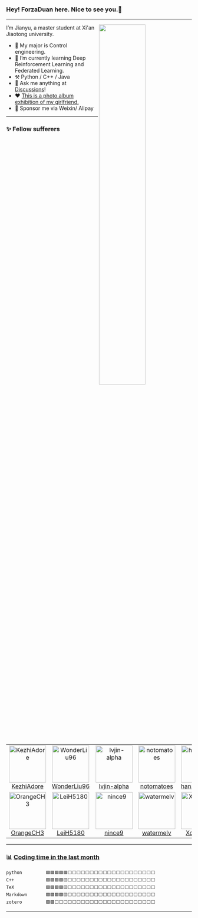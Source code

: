 ### Hey! ForzaDuan here. Nice to see you.👋
---
<!--
**ForzaDuan/ForzaDuan** is a ✨ _special_ ✨ repository because its `README.md` (this file) appears on your GitHub profile.

Here are some ideas to get you started:

- 🔭 I’m currently working on ...
- 🌱 I’m currently learning ...
- 👯 I’m looking to collaborate on ...
- 🤔 I’m looking for help with ...
- 💬 Ask me about ...
- 📫 How to reach me: ...
- 😄 Pronouns: ...
- ⚡ Fun fact: ...
-->
<picture>
    <source media="(prefers-color-scheme: dark)" srcset="https://github-readme-stats.vercel.app/api?username=ForzaDuan&theme=tokyonight&show_icons=true">
    <img align="right" width="50%" src="https://github-readme-stats-ouuan.vercel.app/api?username=ouuan&show_icons=true">
</picture>

<!--START_SECTION:descreiption-->
I’m Jianyu, a master student at Xi'an Jiaotong university.
- 🔭 My major is Control engineering.
- 🌱 I’m currently learning Deep Reinforcement Learning and Federated Learning.
- :hammer_and_pick: Python / C++ / Java
- :thought_balloon: Ask me anything at [Discussions](https://github.com/ForzaDuan/ForzaDuan/discussions/new)!
- :heart: [This is a photo album exhibition of my girlfriend.]()
- 🎉 Sponsor me via Weixin/ Alipay
<!--END_SECTION:descreiption-->

---

### :sparkles: Fellow sufferers

<!--START_SECTION:top-followers-->
<table>
  <tr>
    <td align="center">
      <a href="https://github.com/KezhiAdore">
        <img src="https://avatars.githubusercontent.com/u/37324328?v=4" width="100px;" alt="KezhiAdore"/>
      </a>
      <br />
      <a href="https://github.com/KezhiAdore">KezhiAdore</a>
    </td>
    <td align="center">
      <a href="https://github.com/WonderLiu96">
        <img src="https://avatars.githubusercontent.com/u/17374965?v=4" width="100px;" alt="WonderLiu96"/>
      </a>
      <br />
      <a href="https://github.com/WonderLiu96">WonderLiu96</a>
    </td>
    <td align="center">
      <a href="https://github.com/lvjin-alpha">
        <img src="https://avatars.githubusercontent.com/u/30590441?v=4" width="100px;" alt="lvjin-alpha"/>
      </a>
      <br />
      <a href="https://github.com/lvjin-alpha">lvjin-alpha</a>
    </td>
    <td align="center">
      <a href="https://github.com/notomatoes">
        <img src="https://avatars.githubusercontent.com/u/44357849?v=4" width="100px;" alt="notomatoes"/>
      </a>
      <br />
      <a href="https://github.com/notomatoes">notomatoes</a>
    </td>
    <td align="center">
      <a href="https://github.com/hanshuo123i">
        <img src="https://avatars.githubusercontent.com/u/47047984?v=4" width="100px;" alt="hanshuo123i"/>
      </a>
      <br />
      <a href="https://github.com/hanshuo123i">hanshuo123i</a>
    </td>
    <td align="center">
      <a href="https://github.com/Quchangsheng">
        <img src="https://avatars.githubusercontent.com/u/61783209?v=4" width="100px;" alt="Quchangsheng"/>
      </a>
      <br />
      <a href="https://github.com/Quchangsheng">Quchangsheng</a>
    </td>
    <td align="center">
      <a href="https://github.com/GaoZiHong">
        <img src="https://avatars.githubusercontent.com/u/48216024?v=4" width="100px;" alt="GaoZiHong"/>
      </a>
      <br />
      <a href="https://github.com/GaoZiHong">GaoZiHong</a>
    </td>
  </tr>
  <tr>
    <td align="center">
      <a href="https://github.com/OrangeCH3">
        <img src="https://avatars.githubusercontent.com/u/71698216?v=4" width="100px;" alt="OrangeCH3"/>
      </a>
      <br />
      <a href="https://github.com/OrangeCH3">OrangeCH3</a>
    </td>
    <td align="center">
      <a href="https://github.com/LeiH5180">
        <img src="https://avatars.githubusercontent.com/u/109208671?v=4" width="100px;" alt="LeiH5180"/>
      </a>
      <br />
      <a href="https://github.com/LeiH5180">LeiH5180</a>
    </td>
    <td align="center">
      <a href="https://github.com/nince9">
        <img src="https://avatars.githubusercontent.com/u/84495435?v=4" width="100px;" alt="nince9"/>
      </a>
      <br />
      <a href="https://github.com/nince9">nince9</a>
    </td>
    <td align="center">
      <a href="https://github.com/watermelv">
        <img src="https://avatars.githubusercontent.com/u/64120198?v=4" width="100px;" alt="watermelv"/>
      </a>
      <br />
      <a href="https://github.com/watermelv">watermelv</a>
    </td>
    <td align="center">
      <a href="https://github.com/XqWang3">
        <img src="https://avatars.githubusercontent.com/u/41286770?v=4" width="100px;" alt="XqWang3"/>
      </a>
      <br />
      <a href="https://github.com/XqWang3">XqWang3</a>
    </td>
    <td align="center">
      <a href="https://github.com/Alex-Lord">
        <img src="https://avatars2.githubusercontent.com/u/17158086" width="100px;" alt="Alex-Lord"/>
      </a>
      <br />
      <a href="https://github.com/Alex-Lord">Bingyuan Chen</a>
    </td>
    <td align="center">
      <a href="https://github.com/Jianqy">
        <img src="https://avatars.githubusercontent.com/u/59051895?v=4" width="100px;" alt="Jianqy"/>
      </a>
      <br />
      <a href="https://github.com/Jianqy">Jianqy</a>
    </td>
  </tr>
</table>

---

### :bar_chart: [Coding time in the last month](https://github.com/muety/wakapi)

<!--START_SECTION:waka-->

```text
python         🟩🟩🟩🟩🟩⬜⬜⬜⬜⬜⬜⬜⬜⬜⬜⬜⬜⬜⬜⬜⬜⬜⬜⬜⬜   
C++            🟩🟩🟩🟩🟨⬜⬜⬜⬜⬜⬜⬜⬜⬜⬜⬜⬜⬜⬜⬜⬜⬜⬜⬜⬜   
TeX            🟩🟩🟩🟩🟨⬜⬜⬜⬜⬜⬜⬜⬜⬜⬜⬜⬜⬜⬜⬜⬜⬜⬜⬜⬜   
Markdown       🟩🟩🟩🟩🟨⬜⬜⬜⬜⬜⬜⬜⬜⬜⬜⬜⬜⬜⬜⬜⬜⬜⬜⬜⬜  
zotero         🟩🟩⬜⬜⬜⬜⬜⬜⬜⬜⬜⬜⬜⬜⬜⬜⬜⬜⬜⬜⬜⬜⬜⬜⬜   
```

<!--END_SECTION:top-followers-->


---
